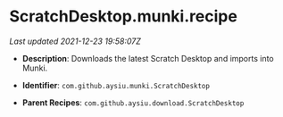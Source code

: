 # ScratchDesktop.munki.recipe

_Last updated 2021-12-23 19:58:07Z_

- **Description**: Downloads the latest Scratch Desktop and imports into Munki.

- **Identifier**: `com.github.aysiu.munki.ScratchDesktop`

- **Parent Recipes**: `com.github.aysiu.download.ScratchDesktop`